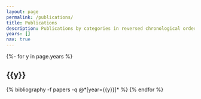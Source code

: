 ```yaml
---
layout: page
permalink: /publications/
title: Publications
description: Publications by categories in reversed chronological order. generated by jekyll-scholar.
years: []
nav: true
---
```

<!-- _pages/publications.md -->
<div class="publications">

{%- for y in page.years %}
  <h2 class="year">{{y}}</h2>
  {% bibliography -f papers -q @*[year={{y}}]* %}
{% endfor %}

</div>
